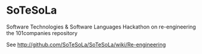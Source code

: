 SoTeSoLa
========

Software Technologies &amp; Software Languages
Hackathon on re-engineering the 101companies repository

See http://github.com/SoTeSoLa/SoTeSoLa/wiki/Re-engineering
